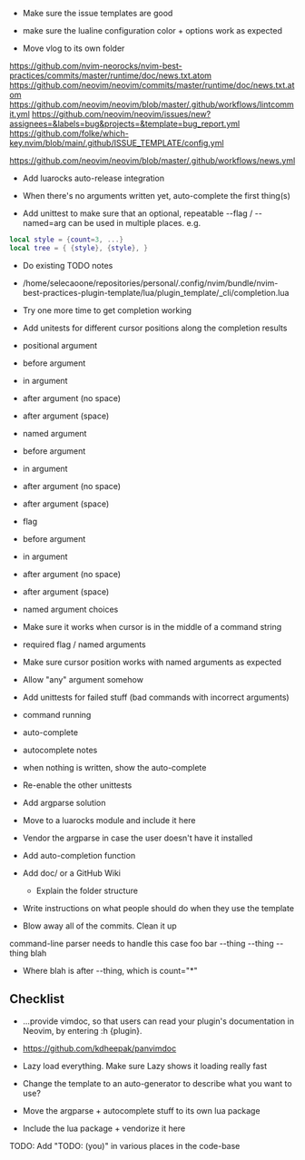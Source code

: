 - Make sure the issue templates are good
- make sure the lualine configuration color + options work as expected

- Move vlog to its own folder

https://github.com/nvim-neorocks/nvim-best-practices/commits/master/runtime/doc/news.txt.atom
https://github.com/neovim/neovim/commits/master/runtime/doc/news.txt.atom
https://github.com/neovim/neovim/blob/master/.github/workflows/lintcommit.yml
https://github.com/neovim/neovim/issues/new?assignees=&labels=bug&projects=&template=bug_report.yml
https://github.com/folke/which-key.nvim/blob/main/.github/ISSUE_TEMPLATE/config.yml


https://github.com/neovim/neovim/blob/master/.github/workflows/news.yml

- Add luarocks auto-release integration



- When there's no arguments written yet, auto-complete the first thing(s)
- Add unittest to make sure that an optional, repeatable --flag / --named=arg can be used in multiple places. e.g.

```lua
local style = {count=3, ...}
local tree = { {style}, {style}, }
```

- Do existing TODO notes
- /home/selecaoone/repositories/personal/.config/nvim/bundle/nvim-best-practices-plugin-template/lua/plugin_template/_cli/completion.lua

- Try one more time to get completion working
 - Add unitests for different cursor positions along the completion results
  - positional argument
   - before argument
   - in argument
   - after argument (no space)
   - after argument (space)
  - named argument
   - before argument
   - in argument
   - after argument (no space)
   - after argument (space)
  - flag
   - before argument
   - in argument
   - after argument (no space)
   - after argument (space)
  - named argument choices
   - Make sure it works when cursor is in the middle of a command string
 - required flag / named arguments
 - Make sure cursor position works with named arguments as expected
 - Allow "any" argument somehow

- Add unittests for failed stuff (bad commands with incorrect arguments)
 - command running
 - auto-complete

- autocomplete notes
 - when nothing is written, show the auto-complete

- Re-enable the other unittests

- Add argparse solution
 - Move to a luarocks module and include it here
  - Vendor the argparse in case the user doesn't have it installed
- Add auto-completion function





- Add doc/ or a GitHub Wiki
    - Explain the folder structure

- Write instructions on what people should do when they use the template

- Blow away all of the commits. Clean it up


command-line parser needs to handle this case
foo bar --thing --thing --thing blah
 - Where blah is after --thing, which is count="*"

## Checklist

- ...provide vimdoc, so that users can read your plugin's documentation in Neovim, by entering :h {plugin}.
 - https://github.com/kdheepak/panvimdoc

- Lazy load everything. Make sure Lazy shows it loading really fast

- Change the template to an auto-generator to describe what you want to use?

 - Move the argparse + autocomplete stuff to its own lua package
 - Include the lua package + vendorize it here

TODO: Add "TODO: (you)" in various places in the code-base
